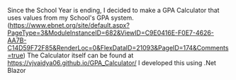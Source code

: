Since the School Year is ending, I decided to make a GPA Calculator that uses values from my School's GPA system.
(https://www.ebnet.org/site/default.aspx?PageType=3&ModuleInstanceID=682&ViewID=C9E0416E-F0E7-4626-AA7B-C14D59F72F85&RenderLoc=0&FlexDataID=21093&PageID=174&Comments=true)
The Calculator itself can be found at https://vjvaidya06.github.io/GPA_Calculator/
I developed this using .Net Blazor
